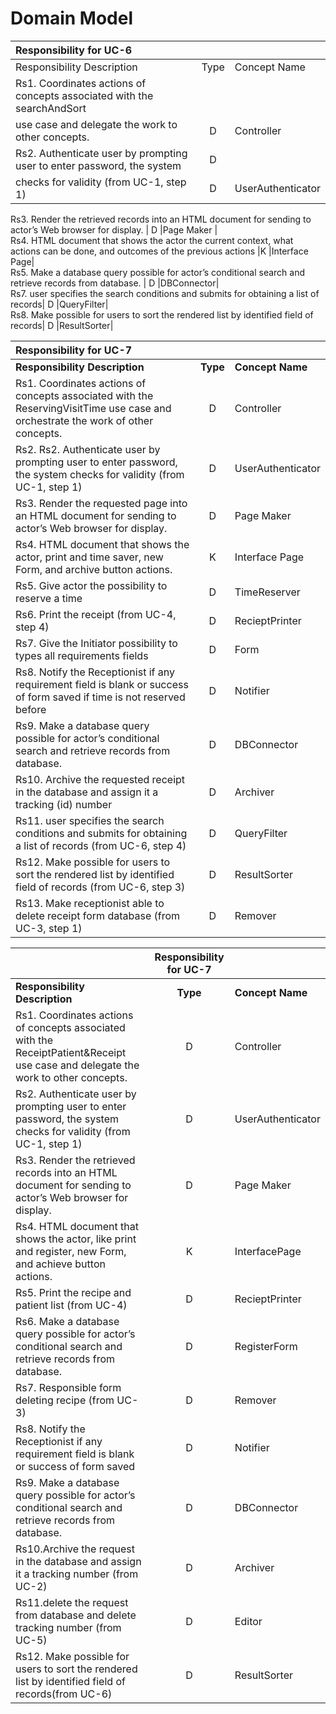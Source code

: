 # Domain Model #

|						   	**Responsibility for UC-6**				      |		 |      		   	|    
|:------------------------------------------------------------------------|:----:|------------------|   
|Responsibility Description                               				  | Type |Concept Name      |  
|Rs1. Coordinates actions of concepts associated with the searchAndSort 
use case and delegate the work to other concepts.						  | D   | Controller       |  
|Rs2. Authenticate user by prompting user to enter password, the system   | D  |                  |
checks for validity (from UC-1, step 1) 								  | D  |UserAuthenticator |
Rs3. Render the retrieved records into an HTML document for sending to 
actor’s Web browser for display.										  |  D     |Page Maker |  
Rs4. HTML document that shows the actor the current context, what 
actions can be done, and outcomes of the previous actions				|K	|Interface Page|   
Rs5. Make a database query possible for actor’s conditional search and retrieve records from database.	| D	|DBConnector|  
Rs7. user specifies the search conditions and submits for obtaining a list of records|	D	|QueryFilter|  
Rs8. Make possible for users to sort the rendered list by identified field of records|	D	|ResultSorter|  


|						  	**Responsibility for UC-7**				      |		 | 	                |    
|:------------------------------------------------------------------------|:----:|------------------|   
|**Responsibility Description**                               		      | **Type** |**Concept Name** |  
Rs1. Coordinates actions of concepts associated with the ReservingVisitTime use case and orchestrate the work of other concepts.	| D	| Controller |   
Rs2. Rs2. Authenticate user by prompting user to enter password, the system checks for validity (from UC-1, step 1)| D | UserAuthenticator|  
Rs3. Render the requested page into an HTML document for sending to actor’s Web browser for display.| D |	Page Maker |
Rs4. HTML document that shows the actor, print and time saver, new Form, and archive button actions.| K	|Interface Page|  
Rs5. Give actor the possibility  to reserve a time	| D	| TimeReserver |   
Rs6. Print the receipt (from UC-4, step 4)	| D	| RecieptPrinter |  
Rs7. Give the Initiator possibility to types all requirements fields | D | Form |  
Rs8. Notify the Receptionist if any requirement field is blank or success of form saved if time is not reserved before	| D |	Notifier |
Rs9. Make a database query possible for actor’s conditional search and retrieve records from database.	| D	| DBConnector|  
Rs10. Archive the requested receipt in the database and assign it a tracking (id) number	| D | Archiver |  
Rs11. user specifies the search conditions and submits for obtaining a list of records (from UC-6, step 4)	| D | QueryFilter |  
Rs12. Make possible for users to sort the rendered list by identified field of records (from UC-6, step 3)|	D | ResultSorter|  
Rs13. Make receptionist able to delete receipt form database (from UC-3, step 1)	| D	| Remover|  


|						   |	**Responsibility for UC-7**				  |				   	        |    
|:------------------------------------------------------------------------|:----:|------------------|   
|**Responsibility Description**                               				  | **Type** |**Concept Name**      |  
|Rs1. Coordinates actions of concepts associated with the ReceiptPatient&Receipt use case and delegate the work to other concepts.|	D |Controller|  
Rs2. Authenticate user by prompting user to enter password, the system checks for validity (from UC-1, step 1)| D | UserAuthenticator |  
Rs3. Render the retrieved records into an HTML document for sending to actor’s Web browser for display.| D | Page Maker |
Rs4. HTML document that shows the actor, like print and register, new Form, and achieve button actions.| K| InterfacePage |  
Rs5. Print the recipe and patient list (from UC-4)	| D| RecieptPrinter|  
Rs6. Make a database query possible for actor’s conditional search and retrieve records from database.| D | RegisterForm |  
Rs7. Responsible form deleting recipe (from UC-3)	| D |Remover |   
Rs8. Notify the Receptionist if any requirement field is blank or success of form saved| D |Notifier|  
Rs9. Make a database query possible for actor’s conditional search and retrieve records from database.| D | DBConnector|  
Rs10.Archive the request in the database and assign it a tracking number (from UC-2)| D| Archiver |  
Rs11.delete the request from database and delete tracking number (from UC-5)| D |Editor | 
Rs12. Make possible for users to sort the rendered list by identified field of records(from UC-6)| D | ResultSorter |  








